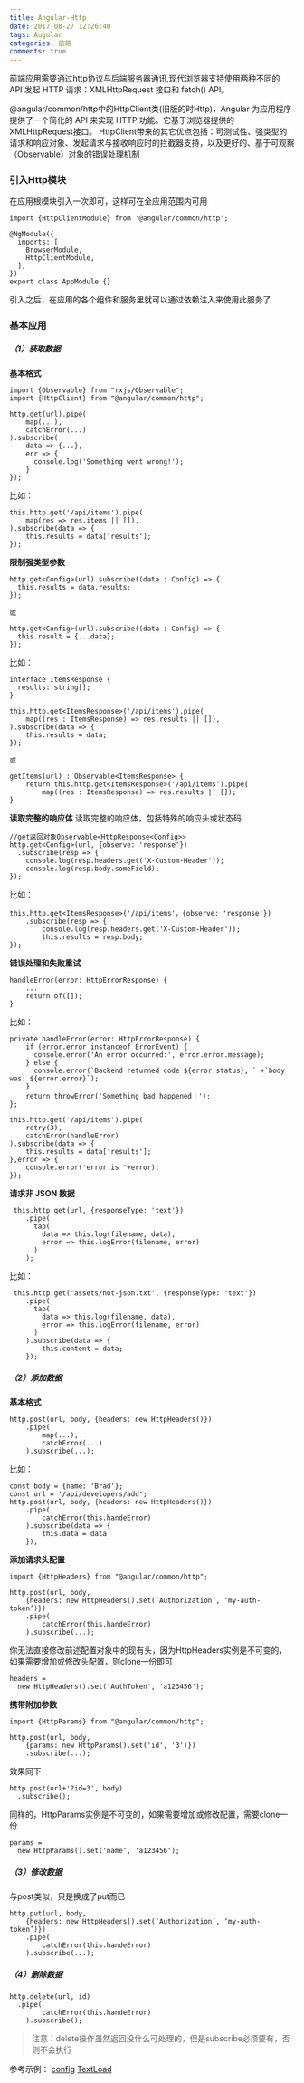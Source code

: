 ```yaml
---
title: Angular-Http
date: 2017-08-27 12:26:40
tags: Augular
categories: 前端
comments: true
---
```


前端应用需要通过http协议与后端服务器通讯,现代浏览器支持使用两种不同的 API 发起 HTTP 请求：XMLHttpRequest 接口和 fetch() API。
<!--more-->
@angular/common/http中的HttpClient类(旧版的时Http)，Angular 为应用程序提供了一个简化的 API 来实现 HTTP 功能。它基于浏览器提供的XMLHttpRequest接口。 HttpClient带来的其它优点包括：可测试性、强类型的请求和响应对象、发起请求与接收响应时的拦截器支持，以及更好的、基于可观察（Observable）对象的错误处理机制

### 引入Http模块
在应用根模块引入一次即可，这样可在全应用范围内可用

    import {HttpClientModule} from '@angular/common/http';

    @NgModule({
      imports: [
        BrowserModule,
        HttpClientModule,
      ],
    })
    export class AppModule {}

引入之后，在应用的各个组件和服务里就可以通过依赖注入来使用此服务了

### 基本应用
##### （1）获取数据
**基本格式**

    import {Observable} from "rxjs/Observable";
    import {HttpClient} from "@angular/common/http";

    http.get(url).pipe(
        map(...),
        catchError(...)
    ).subscribe(
        data => {...},
        err => {
          console.log('Something went wrong!');
        }
    });

比如：

    this.http.get('/api/items').pipe(
        map(res => res.items || []),
    ).subscribe(data => {
        this.results = data['results'];
    });

**限制强类型参数**

    http.get<Config>(url).subscribe((data : Config) => {
      this.results = data.results;
    });

    或

    http.get<Config>(url).subscribe((data : Config) => {
      this.result = {...data};
    });

比如：

    interface ItemsResponse {
      results: string[];
    }

    this.http.get<ItemsResponse>('/api/items').pipe(
        map((res : ItemsResponse) => res.results || []),
    ).subscribe(data => {
        this.results = data;
    });

    或

    getItems(url) : Observable<ItemsResponse> {
        return this.http.get<ItemsResponse>('/api/items').pipe(
            map((res : ItemsResponse) => res.results || []);
    }

**读取完整的响应体**
读取完整的响应体，包括特殊的响应头或状态码

    //get返回对象Observable<HttpResponse<Config>>
    http.get<Config>(url, {observe: 'response'})
      .subscribe(resp => {
        console.log(resp.headers.get('X-Custom-Header'));
        console.log(resp.body.someField);
    });

比如：

    this.http.get<ItemsResponse>('/api/items'，{observe: 'response'})
        .subscribe(resp => {
            console.log(resp.headers.get('X-Custom-Header'));
            this.results = resp.body;
    });

**错误处理和失败重试**

    handleError(error: HttpErrorResponse) {
        ...
        return of([]);
    }

比如：

    private handleError(error: HttpErrorResponse) {
        if (error.error instanceof ErrorEvent) {
          console.error('An error occurred:', error.error.message);
        } else {
          console.error(`Backend returned code ${error.status}, ` +`body was: ${error.error}`);
        }
        return throwError('Something bad happened！');
    };

    this.http.get('/api/items').pipe(
        retry(3),
        catchError(handleError)
    ).subscribe(data => {
        this.results = data['results'];
    },error => {
        console.error('error is '+error);
    });

**请求非 JSON 数据**

     this.http.get(url, {responseType: 'text'})
        .pipe(
          tap(
            data => this.log(filename, data),
            error => this.logError(filename, error)
          )
        );

比如：

     this.http.get('assets/not-json.txt', {responseType: 'text'})
        .pipe(
          tap(
            data => this.log(filename, data),
            error => this.logError(filename, error)
          )
        ).subscribe(data => {
            this.content = data;
        });


##### （2）添加数据
**基本格式**

    http.post(url, body, {headers: new HttpHeaders()})
        .pipe(
            map(...),
            catchError(...)
        ).subscribe(...);

比如：

    const body = {name: 'Brad'};
    const url = '/api/developers/add';
    http.post(url, body, {headers: new HttpHeaders()})
        .pipe(
            catchError(this.handeError)
        ).subscribe(data => {
            this.data = data
        });

**添加请求头配置**

    import {HttpHeaders} from "@angular/common/http";

    http.post(url, body,
        {headers: new HttpHeaders().set(‘Authorization’, ‘my-auth-token’)})
        .pipe(
            catchError(this.handeError)
        ).subscribe(...);

你无法直接修改前述配置对象中的现有头，因为HttpHeaders实例是不可变的，如果需要增加或修改头配置，则clone一份即可

    headers =
      new HttpHeaders().set('AuthToken', 'a123456');

**携带附加参数**

    import {HttpParams} from "@angular/common/http";

    http.post(url, body,
        {params: new HttpParams().set('id', '3')})
        .subscribe(...);

效果同下

    http.post(url+'?id=3', body)
      .subscribe();

同样的，HttpParams实例是不可变的，如果需要增加或修改配置，需要clone一份

    params =
      new HttpParams().set('name', 'a123456');

##### （3）修改数据
与post类似，只是换成了put而已

    http.put(url, body,
        {headers: new HttpHeaders().set(‘Authorization’, ‘my-auth-token’)})
        .pipe(
            catchError(this.handeError)
        ).subscribe(...);

##### （4）删除数据

    http.delete(url, id)
      .pipe(
            catchError(this.handeError)
        ).subscribe();

> 注意：delete操作虽然返回没什么可处理的，但是subscribe必须要有，否则不会执行

参考示例：
[config](http://blueskyawen.com/angular-work-cook/main/advance/http/config)
[TextLoad](http://blueskyawen.com/angular-work-cook/main/advance/http/textloader)
